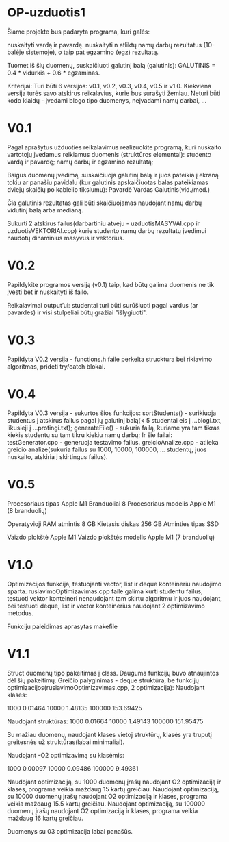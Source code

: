 # OP-uzduotis1
Šiame projekte bus padaryta programa, kuri galės:

nuskaityti vardą ir pavardę.
nuskaityti n atliktų namų darbų rezultatus (10-balėje sistemoje), o taip pat egzamino (egz) rezultatą.

Tuomet iš šių duomenų, suskaičiuoti galutinį balą (galutinis):
GALUTINIS = 0.4 * vidurkis + 0.6 * egzaminas.

Kriterijai:
    Turi būti 6 versijos: v0.1, v0.2, v0.3, v0.4, v0.5 ir v1.0. Kiekviena versija turės savo atskirus reikalavius, kurie bus surašyti žemiau.
    Neturi būti kodo klaidų - įvedami blogo tipo duomenys, neįvadami namų darbai, ...





# V0.1
Pagal aprašytus užduoties reikalavimus realizuokite programą, kuri nuskaito vartotojų įvedamus reikiamus duomenis (struktūros elementai):
    studento vardą ir pavardę;
    namų darbų ir egzamino rezultatą;

Baigus duomenų įvedimą, suskaičiuoja galutinį balą ir juos pateikia į ekraną tokiu ar panašiu pavidalu (kur galutinis apskaičiuotas balas pateikiamas dviejų skaičių po kablelio tikslumu):
Pavardė     Vardas      Galutinis(vid./med.)

Čia galutinis rezultatas gali būti skaičiuojamas naudojant namų darbų vidutinį balą arba medianą.

Sukurti 2 atskirus failus(darbartiniu atveju - uzduotisMASYVAI.cpp ir uzduotisVEKTORIAI.cpp) kurie studento namų darbų rezultatų įvedimui naudotų dinaminius masyvus ir vektorius.

# V0.2
Papildykite programos versiją (v0.1) taip, kad būtų galima duomenis ne tik įvesti bet ir nuskaityti iš failo.

Reikalavimai output’ui: studentai turi būti surūšiuoti pagal vardus (ar pavardes) ir visi stulpeliai būtų gražiai "išlygiuoti".

# V0.3
Papildyta V0.2 versija - functions.h faile perkelta strucktura bei rikiavimo algoritmas, prideti try/catch blokai.

# V0.4
Papildyta V0.3 versija - sukurtos šios funkcijos:
    sortStudents() - surikiuoja studentus į atskirus failus pagal jų galutinį balą(< 5 studentai eis į ...blogi.txt, likusieji į ...protingi.txt);
    generateFile() - sukuria failą, kuriame yra tam tikras kiekis studentų su tam tikru kiekiu namų darbų;
Ir šie failai:
    testGenerator.cpp - generuoja testavimo failus.
    greicioAnalize.cpp - atlieka greicio analize(sukuria failus su 1000, 10000, 100000, ... studentų, juos nuskaito, atskiria į skirtingus failus).

# V0.5
Procesoriaus tipas	        Apple M1
Branduoliai	                8
Procesoriaus modelis	    Apple M1 (8 branduolių)

Operatyvioji RAM atmintis	8 GB
Kietasis diskas	            256 GB
Atminties tipas	            SSD

Vaizdo plokštė	            Apple M1
Vaizdo plokštės modelis	    Apple M1 (7 branduolių)

# V1.0
Optimizacijos funkcija, testuojanti vector, list ir deque konteineriu naudojimo sparta.
rusiavimoOptimizavimas.cpp faile galima kurti studentu failus, testuoti vektor konteineri nenaudojant tam skirtu algoritmu ir juos naudojant, bei testuoti deque, list ir vector konteinerius naudojant 2 optimizavimo metodus.

Funkciju paleidimas aprasytas makefile

# V1.1
Struct duomenų tipo pakeitimas į class.
Dauguma funkcijų buvo atnaujintos dėl šių pakeitimų.
Greičio palyginimas - deque struktūra, be funkcijų optimizacijos(rusiavimoOptimizavimas.cpp, 2 optimizacija):
Naudojant klases:

1000        0.01464
10000       1.48135
100000    153.69425

Naudojant struktūras:
1000        0.01664
10000       1.49143
100000    151.95475

Su mažiau duomenų, naudojant klases vietoj struktūrų, klasės yra truputį greitesnės už struktūras(labai minimaliai).

Naudojant -O2 optimizavimą su klasėmis: 

1000        0.00097
10000       0.09486
100000      9.49361

Naudojant optimizaciją, su 1000 duomenų įrašų naudojant O2 optimizaciją ir klases, programa veikia maždaug 15 kartų greičiau.
Naudojant optimizaciją, su 10000 duomenų įrašų naudojant O2 optimizaciją ir klases, programa veikia maždaug 15.5 kartų greičiau.
Naudojant optimizaciją, su 100000 duomenų įrašų naudojant O2 optimizaciją ir klases, programa veikia maždaug 16 kartų greičiau.

Duomenys su 03 optimizacija labai panašūs.


